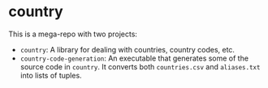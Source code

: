 # country

This is a mega-repo with two projects:

- `country`: A library for dealing with countries, country codes, etc.
- `country-code-generation`: An executable that generates some of the
  source code in `country`. It converts both `countries.csv` and
  `aliases.txt` into lists of tuples.


